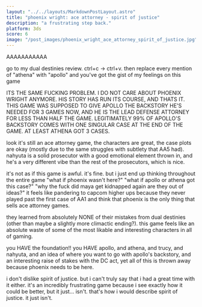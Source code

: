 ```yaml
---
layout: "../../layouts/MarkdownPostLayout.astro"
title: "phoenix wright: ace attorney - spirit of justice"
description: "a frustrating step back."
platform: 3ds
score: 6
image: "/post_images/phoenix_wright_ace_attorney_spirit_of_justice.jpg"
---
```

AAAAAAAAAAA

go to my dual destinies review. ctrl+c -> ctrl+v. then replace every mention of "athena" with "apollo" and you've got the gist of my feelings on this game

ITS THE SAME FUCKING PROBLEM. I DO NOT CARE ABOUT PHOENIX WRIGHT ANYMORE. HIS STORY HAS RUN ITS COURSE, AND THATS IT. THIS GAME WAS SUPPOSED TO GIVE APOLLO THE BACKSTORY HE'S NEEDED FOR 3 GAMES NOW, AND HE IS THE LEAD DEFENSE ATTORNEY FOR LESS THAN HALF THE GAME. LEGITIMATELY 99% OF APOLLO'S BACKSTORY COMES WITH ONE SINGULAR CASE AT THE END OF THE GAME. AT LEAST ATHENA GOT 3 CASES.

look it's still an ace attorney game, the characters are great, the case plots are okay (mostly due to the same struggles with subtlety that AA5 had). nahyuta is a solid prosecutor with a good emotional element thrown in, and he's a very different vibe than the rest of the prosecutors, which is nice.

it's not as if this game is awful. it's fine. but i just end up thinking throughout the entire game "what if phoenix wasn't here?" "what if apollo or athena got this case?" "why the fuck did maya get kidnapped again are they out of ideas?" it feels like pandering to capcom higher ups because they never played past the first case of AA1 and think that phoenix is the only thing that sells ace attorney games.

they learned from absolutely NONE of their mistakes from dual destinies (other than maybe a slightly more climactic ending?). this game feels like an absolute waste of some of the most likable and interesting characters in all of gaming. 

you HAVE the foundation!! you HAVE apollo, and athena, and trucy, and nahyuta, and an idea of where you want to go with apollo's backstory, and an interesting raise of stakes with the DC act, yet all of this is thrown away because phoenix needs to be here.

i don't dislike spirit of justice. but i can't truly say that i had a great time with it either. it's an incredibly frustrating game because i see exactly how it could be better, but it just... isn't. that's how i would describe spirit of justice. it just isn't.